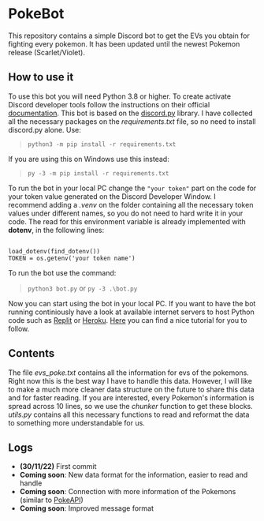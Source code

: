 # PokeBot

This repository contains a simple Discord bot to get the EVs you obtain for fighting every pokemon. It has been updated until the newest Pokemon release (Scarlet/Violet).

## How to use it

To use this bot you will need Python 3.8 or higher. To create activate Discord developer tools follow the instructions on their official [documentation](https://discord.com/developers/docs/intro). This bot is based on the [discord.py](https://discordpy.readthedocs.io/en/stable/) library. I have collected all the necessary packages on the *requirements.txt* file, so no need to install discord.py alone. Use:

> `python3 -m pip install -r requirements.txt`

If you are using this on Windows use this instead:

> `py -3 -m pip install -r requirements.txt`

To run the bot in your local PC change the `"your token"` part on the code for your token value generated on the Discord Developer Window. I recommend adding a *.venv* on the folder containing all the necessary token values under different names, so you do not need to hard write it in your code. The read for this environment variable is already implemented with **dotenv**, in the following lines:

```python3

load_dotenv(find_dotenv())
TOKEN = os.getenv('your token name')
```

To run the bot use the command:

> `python3 bot.py` or `py -3 .\bot.py`


Now you can start using the bot in your local PC. If you want to have the bot running continiously have a look at available internet servers to host Python code such as [Replit](https://replit.com/) or [Heroku](https://www.heroku.com/). [Here](https://medium.com/@linda0511ny/create-host-a-discord-bot-with-heroku-in-5-min-5cb0830d0ff2) you can find a nice tutorial for you to follow.


## Contents

The file *evs_poke.txt* contains all the information for evs of the pokemons. Right now this is the best way I have to handle this data. However, I will like to make a much more cleaner data structure on the future to share this data and for faster reading. If you are interested, every Pokemon's information is spread across 10 lines, so we use the *chunker* function to get these blocks. *utils.py* contains all this necessary functions to read and reformat the data to something more understandable for us.

## Logs

 * **(30/11/22)** First commit
 * **Coming soon**: New data format for the information, easier to read and handle
 * **Coming soon**: Connection with more information of the Pokemons (similar to [PokeAPI](https://pokeapi.co/))
 * **Coming soon**: Improved message format

